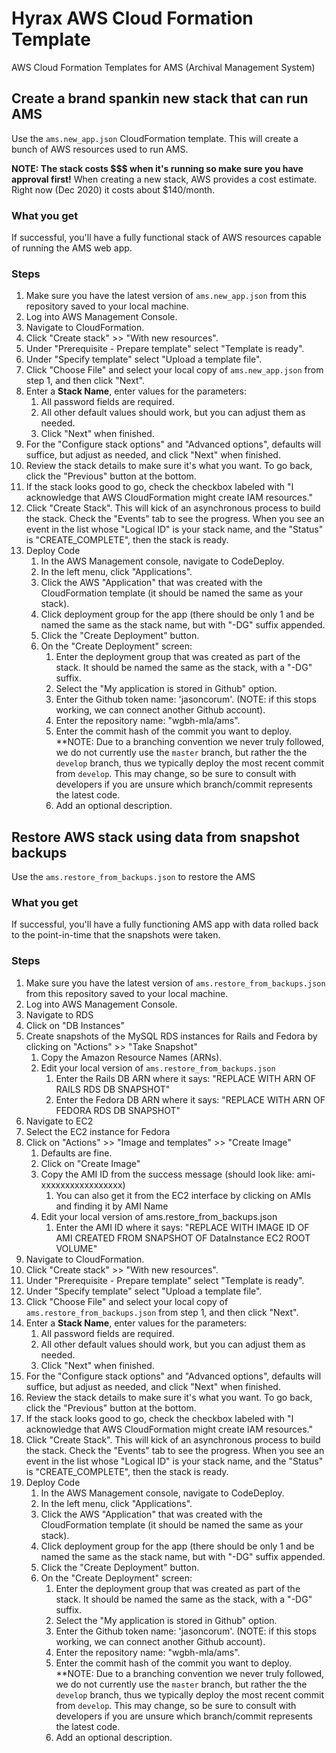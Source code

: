 # Hyrax AWS Cloud Formation Template
AWS Cloud Formation Templates for AMS (Archival Management System)

## Create a brand spankin new stack that can run AMS

Use the `ams.new_app.json` CloudFormation template. This will create a bunch of
AWS resources used to run AMS.

**NOTE: The stack costs $$$ when it's running so make sure you have approval
first!** When creating a new stack, AWS provides a cost estimate. Right now
(Dec 2020) it costs about $140/month.

### What you get

If successful, you'll have a fully functional stack of AWS resources capable of
running the AMS web app.

### Steps

1. Make sure you have the latest version of `ams.new_app.json` from this
   repository saved to your local machine.
1. Log into AWS Management Console.
1. Navigate to CloudFormation.
1. Click "Create stack" >> "With new resources".
1. Under "Prerequisite - Prepare template" select "Template is ready".
1. Under "Specify template" select "Upload a template file".
1. Click "Choose File" and select your local copy of `ams.new_app.json` from
   step 1, and then click "Next".
1. Enter a **Stack Name**, enter values for the parameters:
   1. All password fields are required.
   1. All other default values should work, but you can adjust them as needed.
   1. Click "Next" when finished.
1. For the "Configure stack options" and "Advanced options", defaults will
   suffice, but adjust as needed, and click "Next" when finished.
1. Review the stack details to make sure it's what you want. To go back, click
   the "Previous" button at the bottom.
1. If the stack looks good to go, check the checkbox labeled with
   "I acknowledge that AWS CloudFormation might create IAM resources."
1. Click "Create Stack". This will kick of an asynchronous process to build
   the stack. Check the "Events" tab to see the progress. When you see an event
   in the list whose "Logical ID" is your stack name, and the "Status" is
   "CREATE_COMPLETE", then the stack is ready.
1. Deploy Code
   1. In the AWS Management console, navigate to CodeDeploy.
   1. In the left menu, click "Applications".
   1. Click the AWS "Application" that was created with the CloudFormation
      template (it should be named the same as your stack).
   1. Click deployment group for the app (there should be only 1 and be named
      the same as the stack name, but with "-DG" suffix appended.
   1. Click the "Create Deployment" button.
   1. On the "Create Deployment" screen:
      1. Enter the deployment group that was created as part of the stack. It
         should be named the same as the stack, with a "-DG" suffix.
      1. Select the "My application is stored in Github" option.
      1. Enter the Github token name: 'jasoncorum'. (NOTE: if this stops
         working, we can connect another Github account).
      1. Enter the repository name: "wgbh-mla/ams".
      1. Enter the commit hash of the commit you want to deploy. **NOTE:
         Due to a branching convention we never truly followed, we do not
         currently use the `master` branch, but rather the the `develop` branch,
         thus we typically deploy the most recent commit from `develop`. This
         may change, so be sure to consult with developers if you are unsure
         which branch/commit represents the latest code.
      1. Add an optional description.

## Restore AWS stack using data from snapshot backups

Use the `ams.restore_from_backups.json` to restore the AMS

### What you get

If successful, you'll have a fully functioning AMS app with data rolled back
to the point-in-time that the snapshots were taken.

### Steps

1. Make sure you have the latest version of `ams.restore_from_backups.json` from this
   repository saved to your local machine.
1. Log into AWS Management Console.
1. Navigate to RDS
1. Click on "DB Instances"
1. Create snapshots of the MySQL RDS instances for Rails and Fedora by clicking on "Actions" >> "Take Snapshot"
   1. Copy the Amazon Resource Names (ARNs).
   1. Edit your local version of `ams.restore_from_backups.json`
      1. Enter the Rails DB ARN where it says: "REPLACE WITH ARN OF RAILS RDS DB SNAPSHOT"
      1. Enter the Fedora DB ARN where it says: "REPLACE WITH ARN OF FEDORA RDS DB SNAPSHOT"
1. Navigate to EC2
1. Select the EC2 instance for Fedora
1. Click on "Actions" >> "Image and templates" >> "Create Image"
   1. Defaults are fine.
   1. Click on "Create Image"
   1. Copy the AMI ID from the success message (should look like: ami-xxxxxxxxxxxxxxxxx)
      1. You can also get it from the EC2 interface by clicking on AMIs and finding it by AMI Name
   1. Edit your local version of ams.restore_from_backups.json
      1. Enter the AMI ID where it says: "REPLACE WITH IMAGE ID OF AMI CREATED FROM SNAPSHOT OF DataInstance EC2 ROOT VOLUME"
1. Navigate to CloudFormation.
1. Click "Create stack" >> "With new resources".
1. Under "Prerequisite - Prepare template" select "Template is ready".
1. Under "Specify template" select "Upload a template file".
1. Click "Choose File" and select your local copy of `ams.restore_from_backups.json` from
   step 1, and then click "Next".
1. Enter a **Stack Name**, enter values for the parameters:
   1. All password fields are required.
   1. All other default values should work, but you can adjust them as needed.
   1. Click "Next" when finished.
1. For the "Configure stack options" and "Advanced options", defaults will
   suffice, but adjust as needed, and click "Next" when finished.
1. Review the stack details to make sure it's what you want. To go back, click
   the "Previous" button at the bottom.
1. If the stack looks good to go, check the checkbox labeled with
   "I acknowledge that AWS CloudFormation might create IAM resources."
1. Click "Create Stack". This will kick of an asynchronous process to build
   the stack. Check the "Events" tab to see the progress. When you see an event
   in the list whose "Logical ID" is your stack name, and the "Status" is
   "CREATE_COMPLETE", then the stack is ready.
1. Deploy Code
   1. In the AWS Management console, navigate to CodeDeploy.
   1. In the left menu, click "Applications".
   1. Click the AWS "Application" that was created with the CloudFormation
      template (it should be named the same as your stack).
   1. Click deployment group for the app (there should be only 1 and be named
      the same as the stack name, but with "-DG" suffix appended.
   1. Click the "Create Deployment" button.
   1. On the "Create Deployment" screen:
      1. Enter the deployment group that was created as part of the stack. It
         should be named the same as the stack, with a "-DG" suffix.
      1. Select the "My application is stored in Github" option.
      1. Enter the Github token name: 'jasoncorum'. (NOTE: if this stops
         working, we can connect another Github account).
      1. Enter the repository name: "wgbh-mla/ams".
      1. Enter the commit hash of the commit you want to deploy. **NOTE:
         Due to a branching convention we never truly followed, we do not
         currently use the `master` branch, but rather the the `develop` branch,
         thus we typically deploy the most recent commit from `develop`. This
         may change, so be sure to consult with developers if you are unsure
         which branch/commit represents the latest code.
      1. Add an optional description.
